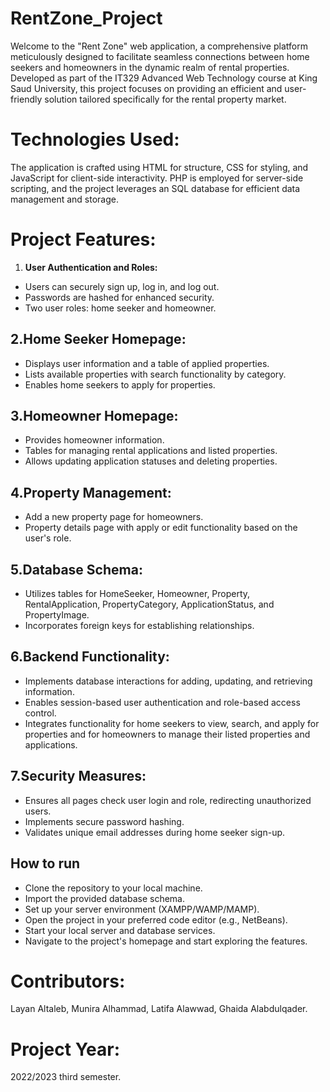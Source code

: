 # RentZone_Project
Welcome to the "Rent Zone" web application, a comprehensive platform meticulously designed to facilitate seamless connections between home seekers and homeowners in the dynamic realm of rental properties. Developed as part of the IT329 Advanced Web Technology course at King Saud University, this project focuses on providing an efficient and user-friendly solution tailored specifically for the rental property market. 

# Technologies Used:
The application is crafted using HTML for structure, CSS for styling, and JavaScript for client-side interactivity. PHP is employed for server-side scripting, and the project leverages an SQL database for efficient data management and storage.

# Project Features:

1. **User Authentication and Roles:** 
- Users can securely sign up, log in, and log out.
- Passwords are hashed for enhanced security.
- Two user roles: home seeker and homeowner.

## 2.**Home Seeker Homepage:**
- Displays user information and a table of applied properties.
- Lists available properties with search functionality by category.
- Enables home seekers to apply for properties.

## 3.**Homeowner Homepage:**
- Provides homeowner information.
- Tables for managing rental applications and listed properties.
- Allows updating application statuses and deleting properties.

## 4.**Property Management:**
- Add a new property page for homeowners.
- Property details page with apply or edit functionality based on the user's role.

## 5.**Database Schema:**
- Utilizes tables for HomeSeeker, Homeowner, Property, RentalApplication, PropertyCategory, ApplicationStatus, and PropertyImage.
- Incorporates foreign keys for establishing relationships.

## 6.**Backend Functionality:**
- Implements database interactions for adding, updating, and retrieving information.
- Enables session-based user authentication and role-based access control.
- Integrates functionality for home seekers to view, search, and apply for properties and for homeowners to manage their listed properties and applications.

## 7.**Security Measures:**
- Ensures all pages check user login and role, redirecting unauthorized users.
- Implements secure password hashing.
- Validates unique email addresses during home seeker sign-up.

## How to run

- Clone the repository to your local machine.
- Import the provided database schema.
- Set up your server environment (XAMPP/WAMP/MAMP).
- Open the project in your preferred code editor (e.g., NetBeans).
- Start your local server and database services.
- Navigate to the project's homepage and start exploring the features.

# Contributors:
Layan Altaleb, Munira Alhammad, Latifa Alawwad, Ghaida Alabdulqader.

# Project Year:
2022/2023 third semester.





